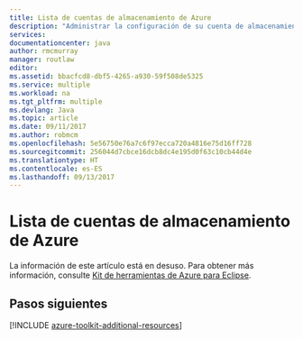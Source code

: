 ```yaml
---
title: Lista de cuentas de almacenamiento de Azure
description: "Administrar la configuración de su cuenta de almacenamiento con el Kit de herramientas de Azure para Eclipse"
services: 
documentationcenter: java
author: rmcmurray
manager: routlaw
editor: 
ms.assetid: bbacfcd8-dbf5-4265-a930-59f508de5325
ms.service: multiple
ms.workload: na
ms.tgt_pltfrm: multiple
ms.devlang: Java
ms.topic: article
ms.date: 09/11/2017
ms.author: robmcm
ms.openlocfilehash: 5e56750e76a7c6f97ecca720a4816e75d16ff728
ms.sourcegitcommit: 256044d7cbce16dcb8dc4e195d0f63c10cb44d4e
ms.translationtype: HT
ms.contentlocale: es-ES
ms.lasthandoff: 09/13/2017
---
```

# <a name="azure-storage-account-list"></a>Lista de cuentas de almacenamiento de Azure

La información de este artículo está en desuso. Para obtener más información, consulte [Kit de herramientas de Azure para Eclipse](azure-toolkit-for-eclipse.md).

## <a name="next-steps"></a>Pasos siguientes

[!INCLUDE [azure-toolkit-additional-resources](../includes/azure-toolkit-additional-resources.md)]
